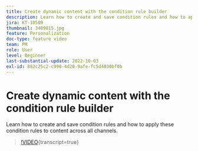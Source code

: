 ```yaml
---
title: Create dynamic content with the condition rule builder
description: Learn how to create and save condition rules and how to apply these condition rules to content across all channels.
jira: KT-10589
thumbnail: 3409815.jpg
feature: Personalization
doc-type: feature video
team: PM
role: User
level: Beginner
last-substantial-update: 2022-10-03
exl-id: 882c25c2-c990-4d20-9afe-fc5d4030bf0b
---
```

# Create dynamic content with the condition rule builder

Learn how to create and save condition rules and how to apply these condition rules to content across all channels.

>[!VIDEO](https://video.tv.adobe.com/v/3409815?quality=12&learn=on){transcript=true}
